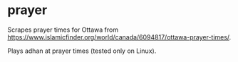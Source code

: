 # prayer

Scrapes prayer times for Ottawa from https://www.islamicfinder.org/world/canada/6094817/ottawa-prayer-times/.

Plays adhan at prayer times (tested only on Linux).

